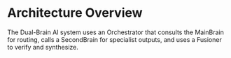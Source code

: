 # Architecture Overview

The Dual-Brain AI system uses an Orchestrator that consults the MainBrain for routing, calls a SecondBrain for specialist outputs, and uses a Fusioner to verify and synthesize.
